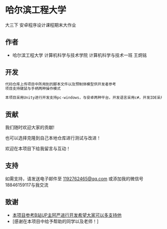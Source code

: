 
# 哈尔滨工程大学


大三下 安卓程序设计课程期末大作业


## 作者

- 哈尔滨工程大学 计算机科学与技术学院 计算机科学与技术一班 王炯铭


## 开发

```bash
代码仓库上传项目中所用到的脚本文件以及预制体模型供开发者参考
项目支持键鼠与手柄两种操作模式
```

```bash
本项目采用Unity进行开发支持pc-windows，与安卓两种平台，开发语言采用c#，开发IDE采用VS2022
```


## 贡献

我们随时欢迎大家的贡献!

也可以选择克隆到自己本地仓库进行测试与改进！

欢迎在本项目下给我留言与互动！


## 支持

如需支持，请发送电子邮件至 1192762465@qq.com 或添加我的微信号18846159117与我交流


## 致谢

 - [本项目参考B站UP主阿严进行开发希望大家可以多支持他](https://www.bilibili.com/video/BV1SB4y1w7VY?spm_id_from=333.999.0.0&vd_source=db6a5a44232c669453452da9cdcb27b9)
 - [感谢在本项目中给予帮助的同学以及老师！]

